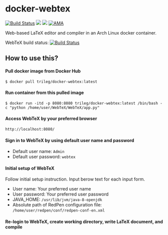 # docker-webtex
[![Build Status](https://travis-ci.org/trileg/docker-webtex.svg?branch=master)](https://travis-ci.org/trileg/docker-webtex)
[![](https://images.microbadger.com/badges/image/trileg/docker-webtex.svg)](http://microbadger.com/images/trileg/docker-webtex "Get your own image badge on microbadger.com")
[![](https://images.microbadger.com/badges/version/trileg/docker-webtex.svg)](http://microbadger.com/images/trileg/docker-webtex "Get your own version badge on microbadger.com")
[![AMA](https://img.shields.io/badge/ask%20me-anything-0e7fc0.svg)](https://github.com/trileg/ama)

Web-based LaTeX editor and compiler in an Arch Linux docker container.

WebTeX build status: [![Build Status](https://travis-ci.org/trileg/WebTeX.svg?branch=master)](https://travis-ci.org/trileg/WebTeX)

## How to use this?
#### Pull docker image from Docker Hub
```
$ docker pull trileg/docker-webtex:latest
```

#### Run container from this pulled image
```
$ docker run -itd -p 8080:8080 trileg/docker-webtex:latest /bin/bash -c "python /home/user/WebTeX/WebTeX/app.py"
```

#### Access WebTeX by your preferred browser
```
http://localhost:8080/
```

#### Sign in to WebTeX by using default user name and password
- Default user name: `Admin`
- Default user password: `webtex`

#### Initial setup of WebTeX
Follow initial setup instruction. Input berow text for each input form.
- User name: Your preferred user name
- User password: Your preferred user password
- JAVA_HOME: `/usr/lib/jvm/java-8-openjdk`
- Absolute path of RedPen configuration file: `/home/user/redpen/conf/redpen-conf-en.xml`

#### Re-login to WebTeX, create working directory, write LaTeX document, and compile

